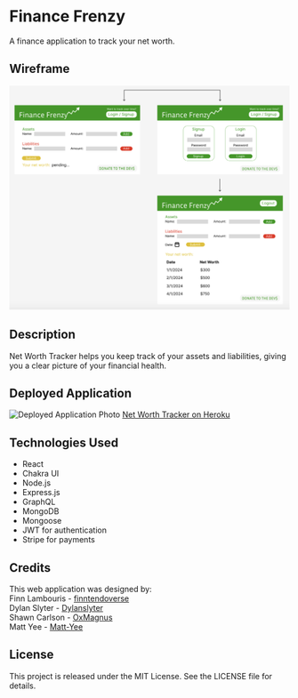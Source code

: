 # Finance Frenzy
A finance application to track your net worth.

## Wireframe
![Wireframe](./client/public/Wireframe.png)

## Description
Net Worth Tracker helps you keep track of your assets and liabilities, giving you a clear picture of your financial health.

## Deployed Application
![Deployed Application Photo]()
[Net Worth Tracker on Heroku](https://your-heroku-app.herokuapp.com)

## Technologies Used
- React
- Chakra UI
- Node.js
- Express.js
- GraphQL
- MongoDB
- Mongoose
- JWT for authentication
- Stripe for payments

## Credits
This web application was designed by:<br>
Finn Lambouris - [finntendoverse](https://github.com/finntendoverse)<br>
Dylan Slyter - [Dylanslyter](https://github.com/Dylanslyter)<br>
Shawn Carlson - [OxMagnus](https://github.com/OxMagnus)<br>
Matt Yee - [Matt-Yee](https://github.com/Matt-Yee)<br>

## License
This project is released under the MIT License. See the LICENSE file for details.

